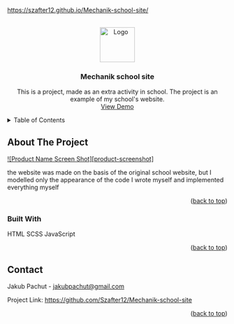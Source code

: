 <a name="readme-top">https://szafter12.github.io/Mechanik-school-site/</a>

<br />
<div align="center">
  <a href="https://szafter12.github.io/Mechanik-school-site/">
    <img src="images/logo.png" alt="Logo" width="80" height="80">
  </a>

<h3 align="center">Mechanik school site</h3>

  <p align="center">
   This is a project, made as an extra activity in school. The project is an example of my school's website. 
    <br />
    <a href="https://szafter12.github.io/Mechanik-school-site/">View Demo</a>
  </p>
</div>

<details>
  <summary>Table of Contents</summary>
  <ol>
    <li>
      <a href="#about-the-project">About The Project</a>
      <ul>
        <li><a href="#built-with">Built With</a></li>
      </ul>
    </li>
    <li>
      <a href="#getting-started">Getting Started</a>
    </li>
    <li><a href="#usage">Usage</a></li>
    <li><a href="#contact">Contact</a></li>
  </ol>
</details>

## About The Project

[![Product Name Screen Shot][product-screenshot]](./img/school-site.png)

the website was made on the basis of the original school website, but I modelled only the appearance of the code I wrote myself and implemented everything myself 

<p align="right">(<a href="#readme-top">back to top</a>)</p>



### Built With

HTML
SCSS
JavaScript

<p align="right">(<a href="#readme-top">back to top</a>)</p>


## Contact

Jakub Pachut - jakubpachut@gmail.com

Project Link: https://github.com/Szafter12/Mechanik-school-site

<p align="right">(<a href="#readme-top">back to top</a>)</p>
